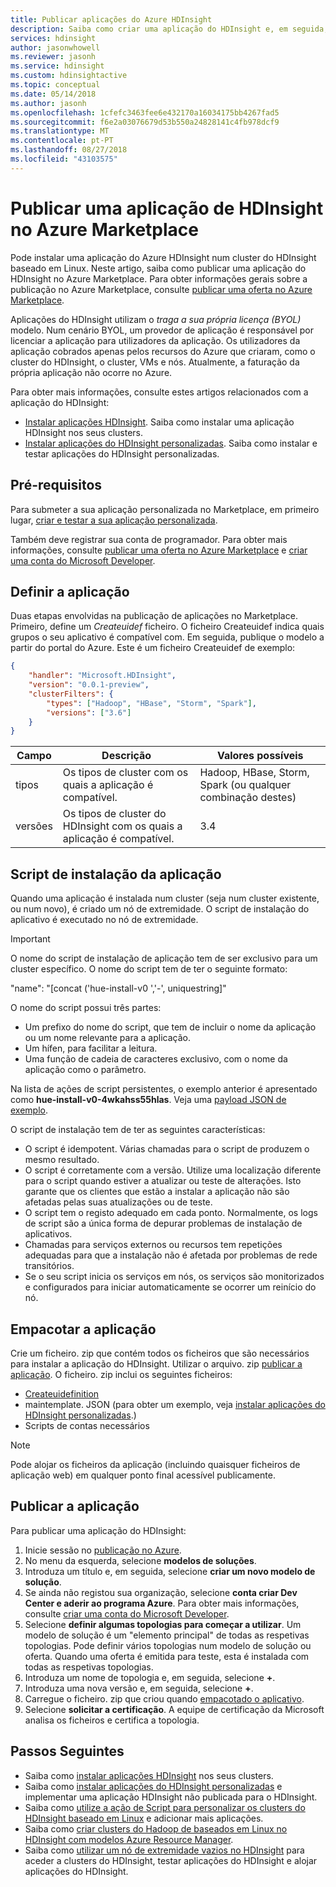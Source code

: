 ```yaml
---
title: Publicar aplicações do Azure HDInsight
description: Saiba como criar uma aplicação do HDInsight e, em seguida, publicá-la no Azure Marketplace.
services: hdinsight
author: jasonwhowell
ms.reviewer: jasonh
ms.service: hdinsight
ms.custom: hdinsightactive
ms.topic: conceptual
ms.date: 05/14/2018
ms.author: jasonh
ms.openlocfilehash: 1cfefc3463fee6e432170a16034175bb4267fad5
ms.sourcegitcommit: f6e2a03076679d53b550a24828141c4fb978dcf9
ms.translationtype: MT
ms.contentlocale: pt-PT
ms.lasthandoff: 08/27/2018
ms.locfileid: "43103575"
---
```

# <a name="publish-an-hdinsight-application-in-the-azure-marketplace"></a>Publicar uma aplicação de HDInsight no Azure Marketplace
Pode instalar uma aplicação do Azure HDInsight num cluster do HDInsight baseado em Linux. Neste artigo, saiba como publicar uma aplicação do HDInsight no Azure Marketplace. Para obter informações gerais sobre a publicação no Azure Marketplace, consulte [publicar uma oferta no Azure Marketplace](../marketplace/marketplace-publishers-guide.md).

Aplicações do HDInsight utilizam o *traga a sua própria licença (BYOL)* modelo. Num cenário BYOL, um provedor de aplicação é responsável por licenciar a aplicação para utilizadores da aplicação. Os utilizadores da aplicação cobrados apenas pelos recursos do Azure que criaram, como o cluster do HDInsight, o cluster, VMs e nós. Atualmente, a faturação da própria aplicação não ocorre no Azure.

Para obter mais informações, consulte estes artigos relacionados com a aplicação do HDInsight:

* [Instalar aplicações HDInsight](hdinsight-apps-install-applications.md). Saiba como instalar uma aplicação HDInsight nos seus clusters.
* [Instalar aplicações do HDInsight personalizadas](hdinsight-apps-install-custom-applications.md). Saiba como instalar e testar aplicações do HDInsight personalizadas.

## <a name="prerequisites"></a>Pré-requisitos
Para submeter a sua aplicação personalizada no Marketplace, em primeiro lugar, [criar e testar a sua aplicação personalizada](hdinsight-apps-install-custom-applications.md).

Também deve registrar sua conta de programador. Para obter mais informações, consulte [publicar uma oferta no Azure Marketplace](../marketplace/marketplace-publishers-guide.md) e [criar uma conta do Microsoft Developer](../marketplace/marketplace-publishers-guide.md).

## <a name="define-the-application"></a>Definir a aplicação
Duas etapas envolvidas na publicação de aplicações no Marketplace. Primeiro, define um *Createuidef* ficheiro. O ficheiro Createuidef indica quais grupos o seu aplicativo é compatível com. Em seguida, publique o modelo a partir do portal do Azure. Este é um ficheiro Createuidef de exemplo:

```json
{
    "handler": "Microsoft.HDInsight",
    "version": "0.0.1-preview",
    "clusterFilters": {
        "types": ["Hadoop", "HBase", "Storm", "Spark"],
        "versions": ["3.6"]
    }
}
```

| Campo | Descrição | Valores possíveis |
| --- | --- | --- |
| tipos |Os tipos de cluster com os quais a aplicação é compatível. |Hadoop, HBase, Storm, Spark (ou qualquer combinação destes) |
| versões |Os tipos de cluster do HDInsight com os quais a aplicação é compatível. |3.4 |

## <a name="application-installation-script"></a>Script de instalação da aplicação
Quando uma aplicação é instalada num cluster (seja num cluster existente, ou num novo), é criado um nó de extremidade. O script de instalação do aplicativo é executado no nó de extremidade.

  > [!IMPORTANT]
  > O nome do script de instalação de aplicação tem de ser exclusivo para um cluster específico. O nome do script tem de ter o seguinte formato:
  > 
  > "name": "[concat ('hue-install-v0 ','-', uniquestring]"
  > 
  > O nome do script possui três partes:
  > 
  > * Um prefixo do nome do script, que tem de incluir o nome da aplicação ou um nome relevante para a aplicação.
  > * Um hífen, para facilitar a leitura.
  > * Uma função de cadeia de caracteres exclusivo, com o nome da aplicação como o parâmetro.
  > 
  > Na lista de ações de script persistentes, o exemplo anterior é apresentado como **hue-install-v0-4wkahss55hlas**. Veja uma [payload JSON de exemplo](https://raw.githubusercontent.com/hdinsight/Iaas-Applications/master/Hue/azuredeploy.json).
  > 

O script de instalação tem de ter as seguintes características:
* O script é idempotent. Várias chamadas para o script de produzem o mesmo resultado.
* O script é corretamente com a versão. Utilize uma localização diferente para o script quando estiver a atualizar ou teste de alterações. Isto garante que os clientes que estão a instalar a aplicação não são afetadas pelas suas atualizações ou de teste. 
* O script tem o registo adequado em cada ponto. Normalmente, os logs de script são a única forma de depurar problemas de instalação de aplicativos.
* Chamadas para serviços externos ou recursos tem repetições adequadas para que a instalação não é afetada por problemas de rede transitórios.
* Se o seu script inicia os serviços em nós, os serviços são monitorizados e configurados para iniciar automaticamente se ocorrer um reinício do nó.

## <a name="package-the-application"></a>Empacotar a aplicação
Crie um ficheiro. zip que contém todos os ficheiros que são necessários para instalar a aplicação do HDInsight. Utilizar o arquivo. zip [publicar a aplicação](#publish-application). O ficheiro. zip inclui os seguintes ficheiros:

* [Createuidefinition](#define-application)
* maintemplate. JSON (para obter um exemplo, veja [instalar aplicações do HDInsight personalizadas](hdinsight-apps-install-custom-applications.md).)
* Scripts de contas necessários

> [!NOTE]
> Pode alojar os ficheiros da aplicação (incluindo quaisquer ficheiros de aplicação web) em qualquer ponto final acessível publicamente.
> 

## <a name="publish-the-application"></a>Publicar a aplicação
Para publicar uma aplicação do HDInsight:

1. Inicie sessão no [publicação no Azure](https://publish.windowsazure.com/).
2. No menu da esquerda, selecione **modelos de soluções**.
3. Introduza um título e, em seguida, selecione **criar um novo modelo de solução**.
4. Se ainda não registou sua organização, selecione **conta criar Dev Center e aderir ao programa Azure**.  Para obter mais informações, consulte [criar uma conta do Microsoft Developer](../marketplace/marketplace-publishers-guide.md).
5. Selecione **definir algumas topologias para começar a utilizar**. Um modelo de solução é um "elemento principal" de todas as respetivas topologias. Pode definir vários topologias num modelo de solução ou oferta. Quando uma oferta é emitida para teste, esta é instalada com todas as respetivas topologias. 
6. Introduza um nome de topologia e, em seguida, selecione **+**.
7. Introduza uma nova versão e, em seguida, selecione **+**.
8. Carregue o ficheiro. zip que criou quando [empacotado o aplicativo](#package-application).  
9. Selecione **solicitar a certificação**. A equipe de certificação da Microsoft analisa os ficheiros e certifica a topologia.

## <a name="next-steps"></a>Passos Seguintes
* Saiba como [instalar aplicações HDInsight](hdinsight-apps-install-applications.md) nos seus clusters.
* Saiba como [instalar aplicações do HDInsight personalizadas](hdinsight-apps-install-custom-applications.md) e implementar uma aplicação HDInsight não publicada para o HDInsight.
* Saiba como [utilize a ação de Script para personalizar os clusters do HDInsight baseado em Linux](hdinsight-hadoop-customize-cluster-linux.md) e adicionar mais aplicações. 
* Saiba como [criar clusters do Hadoop de baseados em Linux no HDInsight com modelos Azure Resource Manager](hdinsight-hadoop-create-linux-clusters-arm-templates.md).
* Saiba como [utilizar um nó de extremidade vazios no HDInsight](hdinsight-apps-use-edge-node.md) para aceder a clusters do HDInsight, testar aplicações do HDInsight e alojar aplicações do HDInsight.

